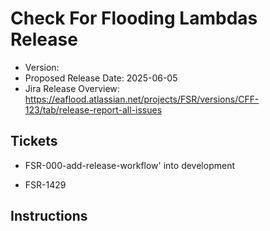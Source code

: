 # Check For Flooding Lambdas Release

* Version: 
* Proposed Release Date: 2025-06-05
* Jira Release Overview: https://eaflood.atlassian.net/projects/FSR/versions/CFF-123/tab/release-report-all-issues

## Tickets


  
  - FSR-000-add-release-workflow' into development
  
  - FSR-1429
  


## Instructions


